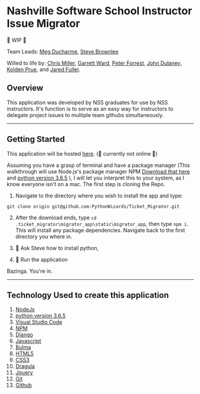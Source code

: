 # Nashville Software School Instructor Issue Migrator
:construction: WIP :construction:

Team Leads: [Meg Ducharme](https://github.com/megducharme), [Steve Brownlee](https://github.com/stevebrownlee)

Willed to life by: [Chris Miller](https://github.com/camilleryr), [Garrett Ward](https://github.com/Gward2489), [Peter Forrest](https://github.com/RillistikPete), [John Dulaney](https://github.com/john-dulaney), [Kolden Prue](https://github.com/KAPrueved), and [Jared Fuller](https://github.com/jaredshane).

## Overview
This application was developed by NSS graduates for use by NSS instructors. It's function is to serve as an easy way for instructors to delegate project issues to multiple team githubs simultaneously.

---
## Getting Started
This application will be hosted [here](migrator.bangazon.com). (:construction: currently not online :construction:)

Assuming you have a grasp of terminal and have a package manager (This walkthrough will use Node.js's package manager NPM [Download that here](https://nodejs.org/en/) and [python version 3.6.5](https://www.python.org/downloads/) ), I will let you interpret this to your system, as I know everyone isn't on a mac. The first step is cloning the Repo.

1. Navigate to the directory where you wish to install the app and type:
```
git clone origin git@github.com:PythonWizards/Ticket_Migrator.git
```
2. After the download ends, type `cd .ticket_migrator\migrator_app\static\migrator_app`, then type  `npm i`. This will install any package dependencies. Navigate back to the first directory you where in.

3. :construction: Ask Steve how to install python,

4. :construction: Run the application

Bazinga. You're in.

---
## Technology Used to create this application

1. [NodeJs](https://nodejs.org/en/)
1. [python version 3.6.5](https://www.python.org/downloads/)
1. [Visual Studio Code](https://code.visualstudio.com/)
1. [NPM](https://www.npmjs.com/)
1. [Django](https://www.djangoproject.com/start/)
1. [Javascript](https://www.javascript.com/)
1. [Bulma](https://bulma.io//)
1. [HTML5](https://www.w3.org/TR/html5/)
1. [CSS3](https://www.w3.org/Style/CSS/Overview.en.html)
1. [Dragula](https://github.com/bevacqua/dragula)
1. [Jquery](https://jquery.com/)
1. [Git](https://git-scm.com/)
1. [Github](https://github.com/)